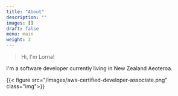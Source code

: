 ```yaml
---
title: "About"
description: ""
images: []
draft: false
menu: main
weight: 3
---
```


 >Hi, I'm Lorna!

I'm a software developer currently living in New Zealand Aeoteroa.

{{< figure src="/images/aws-certified-developer-associate.png" class="img">}}
